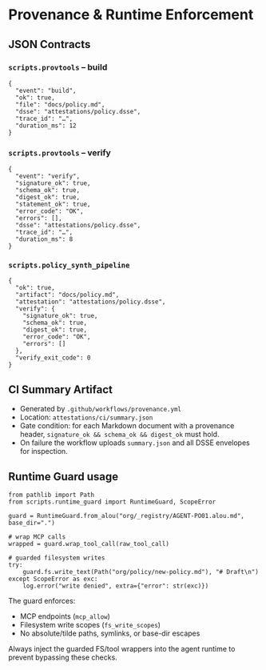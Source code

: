 # Provenance & Runtime Enforcement

## JSON Contracts

### `scripts.provtools` – build

```
{
  "event": "build",
  "ok": true,
  "file": "docs/policy.md",
  "dsse": "attestations/policy.dsse",
  "trace_id": "…",
  "duration_ms": 12
}
```

### `scripts.provtools` – verify

```
{
  "event": "verify",
  "signature_ok": true,
  "schema_ok": true,
  "digest_ok": true,
  "statement_ok": true,
  "error_code": "OK",
  "errors": [],
  "dsse": "attestations/policy.dsse",
  "trace_id": "…",
  "duration_ms": 8
}
```

### `scripts.policy_synth_pipeline`

```
{
  "ok": true,
  "artifact": "docs/policy.md",
  "attestation": "attestations/policy.dsse",
  "verify": {
    "signature_ok": true,
    "schema_ok": true,
    "digest_ok": true,
    "error_code": "OK",
    "errors": []
  },
  "verify_exit_code": 0
}
```

## CI Summary Artifact

* Generated by `.github/workflows/provenance.yml`
* Location: `attestations/ci/summary.json`
* Gate condition: for each Markdown document with a provenance header, `signature_ok && schema_ok && digest_ok` must hold.
* On failure the workflow uploads `summary.json` and all DSSE envelopes for inspection.

## Runtime Guard usage

```
from pathlib import Path
from scripts.runtime_guard import RuntimeGuard, ScopeError

guard = RuntimeGuard.from_alou("org/_registry/AGENT-PO01.alou.md", base_dir=".")

# wrap MCP calls
wrapped = guard.wrap_tool_call(raw_tool_call)

# guarded filesystem writes
try:
    guard.fs.write_text(Path("org/policy/new-policy.md"), "# Draft\n")
except ScopeError as exc:
    log.error("write denied", extra={"error": str(exc)})
```

The guard enforces:

* MCP endpoints (`mcp_allow`)
* Filesystem write scopes (`fs_write_scopes`)
* No absolute/tilde paths, symlinks, or base-dir escapes

Always inject the guarded FS/tool wrappers into the agent runtime to prevent bypassing these checks.

